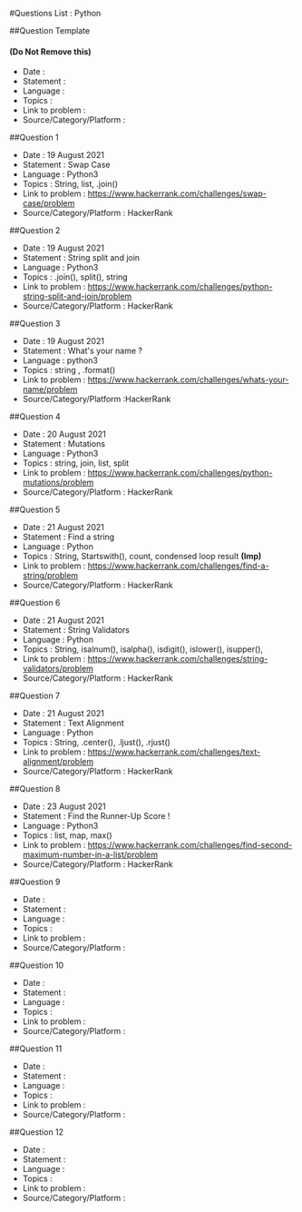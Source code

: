 #Questions List : Python

##Question Template 
#### (Do Not Remove this)
- Date : 
- Statement : 
- Language :
- Topics :
- Link to problem :
- Source/Category/Platform :

##Question 1
- Date : 19 August 2021
- Statement : Swap Case 
- Language : Python3
- Topics : String, list, .join()
- Link to problem : https://www.hackerrank.com/challenges/swap-case/problem
- Source/Category/Platform : HackerRank

##Question 2
- Date : 19 August 2021
- Statement : String split and join
- Language : Python3
- Topics : .join(), split(), string
- Link to problem : https://www.hackerrank.com/challenges/python-string-split-and-join/problem
- Source/Category/Platform : HackerRank

##Question 3
- Date : 19 August 2021
- Statement : What's your name ?
- Language : python3
- Topics : string , .format()
- Link to problem : https://www.hackerrank.com/challenges/whats-your-name/problem
- Source/Category/Platform :HackerRank

##Question 4
- Date : 20 August 2021
- Statement : Mutations
- Language : Python3
- Topics : string, join, list, split
- Link to problem : https://www.hackerrank.com/challenges/python-mutations/problem
- Source/Category/Platform : HackerRank

##Question 5
- Date : 21 August 2021
- Statement : Find a string
- Language : Python
- Topics : String, Startswith(), count, condensed loop result **(Imp)**
- Link to problem : https://www.hackerrank.com/challenges/find-a-string/problem
- Source/Category/Platform : HackerRank

##Question 6
- Date : 21 August 2021
- Statement : String Validators
- Language : Python
- Topics : String, isalnum(), isalpha(), isdigit(), islower(), isupper(), 
- Link to problem : https://www.hackerrank.com/challenges/string-validators/problem
- Source/Category/Platform : HackerRank

##Question 7
- Date : 21 August 2021
- Statement : Text Alignment 
- Language : Python
- Topics : String, .center(), .ljust(), .rjust()
- Link to problem : https://www.hackerrank.com/challenges/text-alignment/problem
- Source/Category/Platform : HackerRank

##Question 8
- Date : 23 August 2021
- Statement : Find the Runner-Up Score !
- Language : Python3
- Topics : list, map, max()
- Link to problem : https://www.hackerrank.com/challenges/find-second-maximum-number-in-a-list/problem
- Source/Category/Platform : HackerRank

##Question 9
- Date : 
- Statement : 
- Language :
- Topics :
- Link to problem :
- Source/Category/Platform :

##Question 10
- Date : 
- Statement : 
- Language :
- Topics :
- Link to problem :
- Source/Category/Platform :

##Question 11
- Date : 
- Statement : 
- Language :
- Topics :
- Link to problem :
- Source/Category/Platform :

##Question 12
- Date : 
- Statement : 
- Language :
- Topics :
- Link to problem :
- Source/Category/Platform :

